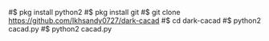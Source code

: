 #$ pkg install python2
#$ pkg install git
#$ git clone https://github.com/Ikhsandy0727/dark-cacad
#$ cd dark-cacad
#$ python2 cacad.py
#$ python2 cacad.py
